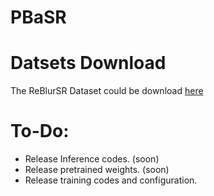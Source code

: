 # PBaSR

# Datsets Download
The ReBlurSR Dataset could be download [here](https://github.com/Imalne/ReBlurSR)

# To-Do:
* Release Inference codes. (soon)
* Release pretrained weights. (soon)
* Release training codes and configuration.
